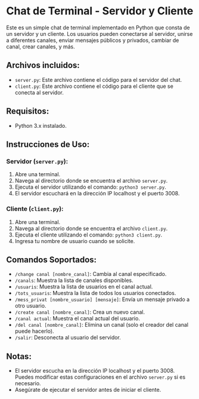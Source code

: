 # Chat de Terminal - Servidor y Cliente

Este es un simple chat de terminal implementado en Python que consta de un servidor y un cliente. Los usuarios pueden conectarse al servidor, unirse a diferentes canales, enviar mensajes públicos y privados, cambiar de canal, crear canales, y más.

## Archivos incluidos:
- `server.py`: Este archivo contiene el código para el servidor del chat.
- `client.py`: Este archivo contiene el código para el cliente que se conecta al servidor.

## Requisitos:
- Python 3.x instalado.

## Instrucciones de Uso:

### Servidor (`server.py`):
1. Abre una terminal.
2. Navega al directorio donde se encuentra el archivo `server.py`.
3. Ejecuta el servidor utilizando el comando: `python3 server.py`.
4. El servidor escuchará en la dirección IP localhost y el puerto 3008.

### Cliente (`client.py`):
1. Abre una terminal.
2. Navega al directorio donde se encuentra el archivo `client.py`.
3. Ejecuta el cliente utilizando el comando: `python3 client.py`.
4. Ingresa tu nombre de usuario cuando se solicite.

## Comandos Soportados:
- `/change canal [nombre_canal]`: Cambia al canal especificado.
- `/canals`: Muestra la lista de canales disponibles.
- `/usuaris`: Muestra la lista de usuarios en el canal actual.
- `/tots_usuaris`: Muestra la lista de todos los usuarios conectados.
- `/mess_privat [nombre_usuario] [mensaje]`: Envía un mensaje privado a otro usuario.
- `/create canal [nombre_canal]`: Crea un nuevo canal.
- `/canal actual`: Muestra el canal actual del usuario.
- `/del canal [nombre_canal]`: Elimina un canal (solo el creador del canal puede hacerlo).
- `/salir`: Desconecta al usuario del servidor.

## Notas:
- El servidor escucha en la dirección IP localhost y el puerto 3008. Puedes modificar estas configuraciones en el archivo `server.py` si es necesario.
- Asegúrate de ejecutar el servidor antes de iniciar el cliente.
